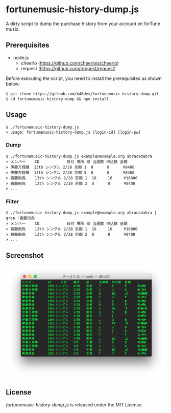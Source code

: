 # fortunemusic-history-dump.js

A dirty script to dump the purchase history from your account on forTune music.

## Prerequisites

* node.js
  - cheerio (https://github.com/cheeriojs/cheerio)
  - request (https://github.com/request/request)

Before executing the script, you need to install the prerequisites as shown below:

```
$ git clone https://github.com/n46dev/fortunemusic-history-dump.git
$ cd fortunemusic-history-dump && npm install
```

## Usage

```
$ ./fortunemusic-history-dump.js
> usage: fortunemusic-history-dump.js [login-id] [login-pw]
```

### Dump

```
$ ./fortunemusic-history-dump.js example@example.org abracadabra
> メンバー    CD            日付 場所 部 当選数 申込数 金額
> 伊藤万理華  13th シングル 2/28 京都 1  8      8      ¥8400
> 伊藤万理華  13th シングル 2/28 京都 5  8      8      ¥8400
> 齋藤飛鳥    13th シングル 2/28 京都 1  16     16     ¥16800
> 齋藤飛鳥    13th シングル 2/28 京都 2  8      8      ¥8400
> ...
```

### Filter

```
$ ./fortunemusic-history-dump.js example@example.org abracadabra | grep '齋藤飛鳥'
> メンバー    CD            日付 場所 部 当選数 申込数 金額
> 齋藤飛鳥    13th シングル 2/28 京都 1  16     16     ¥16800
> 齋藤飛鳥    13th シングル 2/28 京都 2  8      8      ¥8400
> ...
```
## Screenshot

![](fortunemusic-history-dump.png)

## License

_fortunemusic-history-dump.js_ is released under the MIT License.
